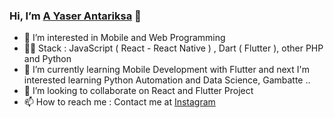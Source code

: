 ### Hi, I’m [A Yaser Antariksa](https://yaserantariksa.github.io/) 👋 
- 👀 I’m interested in Mobile and Web Programming
- 🐱‍👤 Stack : JavaScript ( React - React Native ) , Dart ( Flutter ), other PHP and Python
- 🌱 I’m currently learning Mobile Development with Flutter and next I'm interested learning Python Automation and Data Science, Gambatte ..
- 💞️ I’m looking to collaborate on React and Flutter Project
- 📫 How to reach me : Contact me at [Instagram](https://www.instagram.com/yaserantariksa/)

<!---
yaserantariksa/yaserantariksa is a ✨ special ✨ repository because its `README.md` (this file) appears on your GitHub profile.
You can click the Preview link to take a look at your changes.
--->

